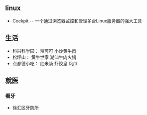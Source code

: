 ## linux
- Cockpit -- 一个通过浏览器监控和管理多台Linux服务器的强大工具


## 生活

- 科兴科学园： 辣可可 小炒黄牛肉
- 松坪山： 黄牛世家 潮汕牛肉火锅
- 点都德小吃： 红米肠 虾饺皇 凤爪
  

## 就医

### 看牙
- 徐汇区牙防所
